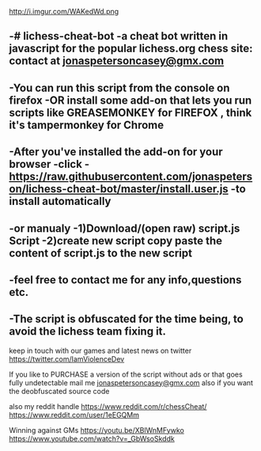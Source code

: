 http://i.imgur.com/WAKedWd.png


 -# lichess-cheat-bot
-a cheat bot written in javascript for the popular lichess.org chess site: contact at jonaspetersoncasey@gmx.com
-
-You can run this script from the console on firefox 
-OR install some add-on that lets you run scripts like GREASEMONKEY for FIREFOX , think it's tampermonkey for Chrome
-
-After you've installed the add-on for your browser
-click
-https://raw.githubusercontent.com/jonaspeterson/lichess-cheat-bot/master/install.user.js 
-to install automatically
-
-or manualy
-1)Download/(open raw) script.js Script
-2)create new script copy paste the content of script.js to the new script
-
-feel free to contact me for any info,questions etc.
-
-The script is obfuscated for the time being, to avoid the lichess team fixing it.
-


keep in touch with our games and latest news on twitter
https://twitter.com/IamViolenceDev


If you like to PURCHASE a version of the script without ads or that
goes fully undetectable mail me  jonaspetersoncasey@gmx.com
also if you want the deobfuscated source code 

also my  reddit handle
https://www.reddit.com/r/chessCheat/
https://www.reddit.com/user/1eEGQMm

Winning against GMs
https://youtu.be/XBlWnMFywko
https://www.youtube.com/watch?v=_GbWsoSkddk
